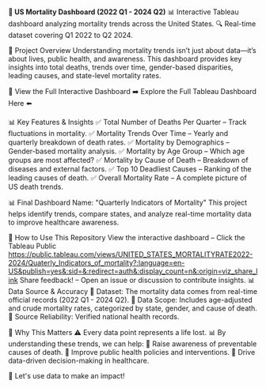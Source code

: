 **📝 US Mortality Dashboard (2022 Q1 - 2024 Q2)**
📊 Interactive Tableau dashboard analyzing mortality trends across the United States.
🔍 Real-time dataset covering Q1 2022 to Q2 2024.

📌 Project Overview
Understanding mortality trends isn’t just about data—it’s about lives, public health, and awareness. This dashboard provides key insights into total deaths, trends over time, gender-based disparities, leading causes, and state-level mortality rates.

🔗 View the Full Interactive Dashboard
➡️ Explore the Full Tableau Dashboard Here ⬅️

📊 Key Features & Insights
✅ Total Number of Deaths Per Quarter – Track fluctuations in mortality.
✅ Mortality Trends Over Time – Yearly and quarterly breakdown of death rates.
✅ Mortality by Demographics – Gender-based mortality analysis.
✅ Mortality by Age Group – Which age groups are most affected?
✅ Mortality by Cause of Death – Breakdown of diseases and external factors.
✅ Top 10 Deadliest Causes – Ranking of the leading causes of death.
✅ Overall Mortality Rate – A complete picture of US death trends.

📊 Final Dashboard Name: "Quarterly Indicators of Mortality"
This project helps identify trends, compare states, and analyze real-time mortality data to improve healthcare awareness.

📖 How to Use This Repository
View the interactive dashboard – Click the Tableau Public https://public.tableau.com/views/UNITED_STATES_MORTALITYRATE2022-2024/Quaterly_Indicators_of_mortality?:language=en-US&publish=yes&:sid=&:redirect=auth&:display_count=n&:origin=viz_share_link
Share feedback! – Open an issue or discussion to contribute insights.
📊 Data Source & Accuracy
📌 Dataset: The mortality data comes from real-time official records (2022 Q1 - 2024 Q2).
📌 Data Scope: Includes age-adjusted and crude mortality rates, categorized by state, gender, and cause of death.
📌 Source Reliability: Verified national health records.

📢 Why This Matters
⚠️ Every data point represents a life lost.
📊 By understanding these trends, we can help:
🔹 Raise awareness of preventable causes of death.
🔹 Improve public health policies and interventions.
🔹 Drive data-driven decision-making in healthcare.

🚀 Let's use data to make an impact!
